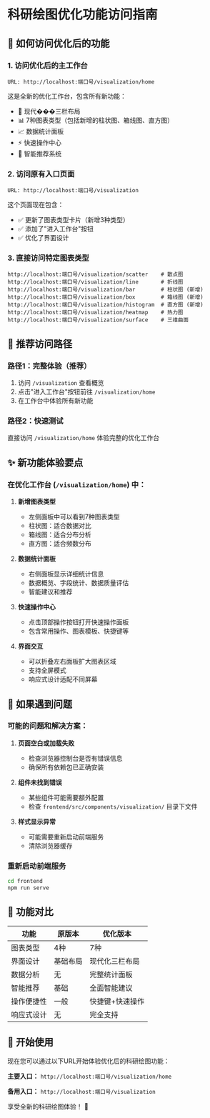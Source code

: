 # 科研绘图优化功能访问指南

## 🚀 如何访问优化后的功能

### 1. **访问优化后的主工作台**
```
URL: http://localhost:端口号/visualization/home
```
这是全新的优化工作台，包含所有新功能：
- 🎨 现代���三栏布局
- 📊 7种图表类型（包括新增的柱状图、箱线图、直方图）
- 📈 数据统计面板
- ⚡ 快速操作中心
- 🎯 智能推荐系统

### 2. **访问原有入口页面**
```
URL: http://localhost:端口号/visualization
```
这个页面现在包含：
- ✅ 更新了图表类型卡片（新增3种类型）
- ✅ 添加了"进入工作台"按钮
- ✅ 优化了界面设计

### 3. **直接访问特定图表类型**
```
http://localhost:端口号/visualization/scatter    # 散点图
http://localhost:端口号/visualization/line       # 折线图
http://localhost:端口号/visualization/bar        # 柱状图 (新增)
http://localhost:端口号/visualization/box        # 箱线图 (新增)
http://localhost:端口号/visualization/histogram  # 直方图 (新增)
http://localhost:端口号/visualization/heatmap    # 热力图
http://localhost:端口号/visualization/surface    # 三维曲面
```

## 🎯 推荐访问路径

### **路径1：完整体验（推荐）**
1. 访问 `/visualization` 查看概览
2. 点击"进入工作台"按钮前往 `/visualization/home`
3. 在工作台中体验所有新功能

### **路径2：快速测试**
直接访问 `/visualization/home` 体验完整的优化工作台

## ✨ 新功能体验要点

### **在优化工作台 (`/visualization/home`) 中：**

1. **新增图表类型**
   - 左侧面板中可以看到7种图表类型
   - 柱状图：适合数据对比
   - 箱线图：适合分布分析
   - 直方图：适合频数分布

2. **数据统计面板**
   - 右侧面板显示详细统计信息
   - 数据概览、字段统计、数据质量评估
   - 智能建议和推荐

3. **快速操作中心**
   - 点击顶部操作按钮打开快速操作面板
   - 包含常用操作、图表模板、快捷键等

4. **界面交互**
   - 可以折叠左右面板扩大图表区域
   - 支持全屏模式
   - 响应式设计适配不同屏幕

## 🔧 如果遇到问题

### **可能的问题和解决方案：**

1. **页面空白或加载失败**
   - 检查浏览器控制台是否有错误信息
   - 确保所有依赖包已正确安装

2. **组件未找到错误**
   - 某些组件可能需要额外配置
   - 检查 `frontend/src/components/visualization/` 目录下文件

3. **样式显示异常**
   - 可能需要重新启动前端服务
   - 清除浏览器缓存

### **重新启动前端服务**
```bash
cd frontend
npm run serve
```

## 📱 功能对比

| 功能 | 原版本 | 优化版本 |
|------|--------|----------|
| 图表类型 | 4种 | 7种 |
| 界面设计 | 基础布局 | 现代化三栏布局 |
| 数据分析 | 无 | 完整统计面板 |
| 智能推荐 | 基础 | 全面智能建议 |
| 操作便捷性 | 一般 | 快捷键+快速操作 |
| 响应式设计 | 无 | 完全支持 |

## 🎉 开始使用

现在您可以通过以下URL开始体验优化后的科研绘图功能：

**主要入口：** `http://localhost:端口号/visualization/home`

**备用入口：** `http://localhost:端口号/visualization`

享受全新的科研绘图体验！ 🚀